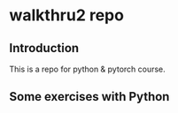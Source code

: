 # walkthru2 repo

## Introduction

This is a repo for python & pytorch course.

## Some exercises with Python
